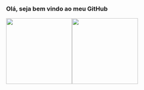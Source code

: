 ### Olá, seja bem vindo ao meu GitHub

<div>
<a href="https://github.com/LAmentt">
<img loading="lazy" height="180em" src=
https://github-readme-stats.vercel.app/api?username=LAmentt&show_icons=true&theme=blue_nav&include_all_commits=true&count_private=true"/><img loading="lazy" height="180em" src="https://github-readme-stats.vercel.app/api?username=LAmentt&show_icons=true&theme=blue_navy&include_all_commits=true&count_private=true"/>
</div>



